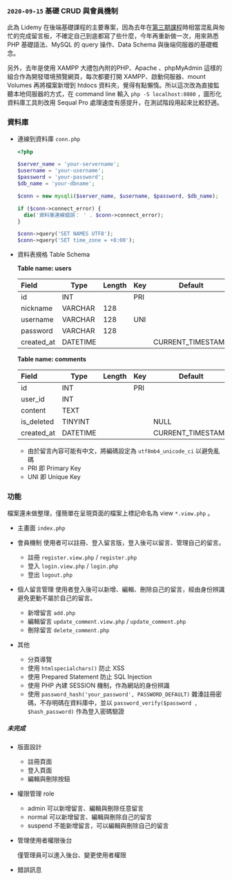 ### `2020-09-15` 基礎 CRUD 與會員機制

此為 Lidemy 在後端基礎課程的主要專案，因為去年在[第三期課程](https://github.com/Lidemy/mentor-program-3rd-ZRuei/tree/master/homeworks/week12/hw1)時相當混亂與匆忙的完成留言板，不確定自己到底都寫了些什麼，今年再重新做一次，用來熟悉 PHP 基礎語法、MySQL 的 query 操作、Data Schema 與後端伺服器的基礎概念。

另外，去年是使用 XAMPP 大禮包內附的PHP、Apache 、phpMyAdmin 這樣的組合作為開發環境預覽網頁，每次都要打開 XAMPP、啟動伺服器、mount Volumes 再將檔案新增到 htdocs 資料夾，覺得有點懶惰。所以這次改為直接監聽本地伺服器的方式，在 command line 輸入 `php -S localhost:8080` ，圖形化資料庫工具則改用 Sequal Pro 處理速度有感提升，在測試階段用起來比較舒適。

### 資料庫

- 連線到資料庫 `conn.php`

  ```php
  <?php
  
  $server_name = 'your-servername';
  $username = 'your-username';
  $password = 'your-password';
  $db_name = 'your-dbname';
  
  $conn = new mysqli($server_name, $username, $password, $db_name);
  
  if ($conn->connect_error) {
    die('資料庫連線錯誤： ' . $conn->connect_error);
  }
  
  $conn->query('SET NAMES UTF8');
  $conn->query('SET time_zone = +8:00');
  ```

- 資料表規格 Table Schema

  **Table name: users**

  | Field      | Type     | Length | Key  | Default           | Extra          |
  | :--------- | -------- | ------ | ---- | ----------------- | -------------- |
  | id         | INT      |        | PRI  |                   | auto_increment |
  | nickname   | VARCHAR  | 128    |      |                   |                |
  | username   | VARCHAR  | 128    | UNI  |                   |                |
  | password   | VARCHAR  | 128    |      |                   |                |
  | created_at | DATETIME |        |      | CURRENT_TIMESTAMP |                |

  **Table name: comments**

  | Field      | Type     | Length | Key  | Default           | Extra          |
  | :--------- | -------- | ------ | ---- | ----------------- | -------------- |
  | id         | INT      |        | PRI  |                   | auto_increment |
  | user_id    | INT      |        |      |                   |                |
  | content    | TEXT     |        |      |                   |                |
  | is_deleted | TINYINT  |        |      | NULL              |                |
  | created_at | DATETIME |        |      | CURRENT_TIMESTAMP |                |

  - 由於留言內容可能有中文，將編碼設定為 `utf8mb4_unicode_ci` 以避免亂碼
  - PRI 即 Primary Key
  - UNI 即 Unique Key

### 功能

檔案還未做整理，僅簡單在呈現頁面的檔案上標記命名為  view `*.view.php` 。

- 主畫面 `index.php`

- 會員機制
	使用者可以註冊、登入留言版，登入後可以留言、管理自己的留言。
  - 註冊 `register.view.php` / `register.php`		
  - 登入 `login.view.php` / `login.php`
  - 登出 `logout.php`

- 個人留言管理
	使用者登入後可以新增、編輯、刪除自己的留言，經由身份辨識避免更動不屬於自己的留言。
  - 新增留言 `add.php`
  - 編輯留言 `update_comment.view.php` / `update_comment.php`
  - 刪除留言 `delete_comment.php`

- 其他
  - 分頁導覽
  - 使用 `htmlspecialchars()` 防止 XSS
  - 使用 Prepared Statement 防止 SQL Injection
  - 使用 PHP 內建 SESSION 機制，作為網站的身份辨識
  - 使用 `password_hash('your_password', PASSWORD_DEFAULT)` 雜湊註冊密碼，不存明碼在資料庫中，並以 `password_verify($password , $hash_password)` 作為登入密碼驗證

##### 未完成

- 版面設計
  - 註冊頁面
  - 登入頁面
  - 編輯與刪除按鈕
- 權限管理 role
  - admin 可以新增留言、編輯與刪除任意留言
  - normal 可以新增留言、編輯與刪除自己的留言
  - suspend 不能新增留言，可以編輯與刪除自己的留言

- 管理使用者權限後台

  僅管理員可以進入後台、變更使用者權限

- 錯誤訊息







